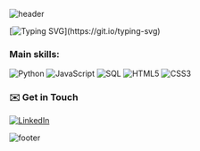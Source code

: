 ![header](<img width=100% src="https://capsule-render.vercel.app/api?type=waving&color=38d249&height=120&section=header"/>)

[![Typing SVG](https://readme-typing-svg.herokuapp.com/?font=Poppins&weight=700&size=35&color=3f9248&center=true&vCenter=true&width=1000&lines=Hi,+My+name+is+Aeon;I'm+29+years+old;I'm+from+Brazil,+but+living+in+Poland;Data+Scientist+and+Philosophy+Graduate;Welcome!)](https://git.io/typing-svg)


### Main skills: 
  ![Python](https://img.shields.io/badge/Python-3776AB?style=for-the-badge&logo=python&logoColor=white)&nbsp;![JavaScript](https://img.shields.io/badge/JavaScript-F7DF1E?style=for-the-badge&logo=javascript&logoColor=black)&nbsp;![SQL](https://img.shields.io/badge/SQL-0D1117?style=for-the-badge&logo=mysql&logoColor=white)&nbsp;![HTML5](https://img.shields.io/badge/HTML5-E34F26?style=for-the-badge&logo=html5&logoColor=white)&nbsp;![CSS3](https://img.shields.io/badge/CSS3-1572B6?style=for-the-badge&logo=css3&logoColor=white)

### ✉️ Get in Touch

[![LinkedIn](https://img.shields.io/badge/LinkedIn-%230077B5?style=for-the-badge&logo=linkedin&logoColor=white)](https://www.linkedin.com/in/aeon/)


![footer](https://capsule-render.vercel.app/api?type=waving&color=38d249&height=120&section=footer)

<!--
**pencz-ae/pencz-ae** is a ✨ _special_ ✨ repository because its `README.md` (this file) appears on your GitHub profile.

Here are some ideas to get you started:

- 🔭 I’m currently working on ...
- 🌱 I’m currently learning ...
- 👯 I’m looking to collaborate on ...
- 🤔 I’m looking for help with ...
- 💬 Ask me about ...
- 📫 How to reach me: ...
- 😄 Pronouns: ...
- ⚡ Fun fact: ...
-->
